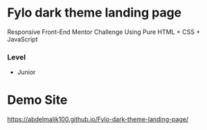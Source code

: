 # Fylo dark theme landing page

Responsive Front-End Mentor Challenge Using Pure HTML + CSS + JavaScript

### Level

- Junior

# Demo Site
https://abdelmalik100.github.io/Fylo-dark-theme-landing-page/
